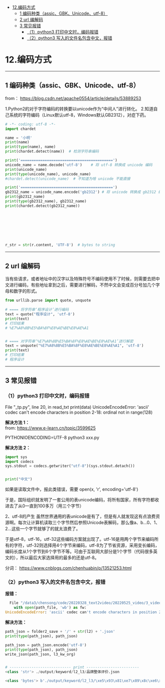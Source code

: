 
- [12.编码方式](#12编码方式)
  - [1 编码种类（assic、GBK、Unicode、utf-8）](#1-编码种类assicgbkunicodeutf-8)
  - [2 url 编解码](#2-url-编解码)
  - [3 常见报错](#3-常见报错)
    - [（1）python3 打印中文时，编码报错](#1python3-打印中文时编码报错)
    - [（2）python3 写入的文件名包含中文，报错](#2python3-写入的文件名包含中文报错)


# 12.编码方式

---------------------------------------------------------

## 1 编码种类（assic、GBK、Unicode、utf-8）

from： https://blog.csdn.net/apache0554/article/details/53889253


1.Python2的对于字符编码的转换要以unicode作为“中间人”进行转化。
2.知道自己系统的字符编码（Linux默认utf-8，Windows默认GB2312），对症下药。
```python
# -*- coding: utf-8 -*-
import chardet

name = '小明'
print(name)
print(type(name), name)
print(chardet.detect(name))  # 检测字符串编码

print('==========================================')
unicode_name = name.decode('utf-8')    # 将 utf-8 转换成 unicode 编码
print(unicode_name)
print(type(unicode_name), unicode_name)
#chardet.detect(unicode_name)  # 不知道为啥 unicode 不能直接

print('==========================================')
gb2312_name = unicode_name.encode('gb2312') # 将 unicode 转换成 gb2312 编码
print(gb2312_name)
print(type(gb2312_name), gb2312_name)
print(chardet.detect(gb2312_name))








r_str = str(r.content, 'UTF-8')  # bytes to string


```





---------------------------------------------------------


## 2 url 编解码

当有些请求，或者地址中的汉字以及特殊符号不编码使用不了时候，则需要去把中文进行编码，有些地址拿到之后，需要进行解码，不然中文会变成百分号加几个字母和数字的形式。

```python
from urllib.parse import quote, unquote
 
# ==== 将字符串‘程序设计’进行编码
text = quote("程序设计", 'utf-8')
print(text)
# 打印结果
# %E7%A8%8B%E5%BA%8F%E8%AE%BE%E8%AE%A1


# ==== 对字符串‘%E7%A8%8B%E5%BA%8F%E8%AE%BE%E8%AE%A1’进行解密
text = unquote("%E7%A8%8B%E5%BA%8F%E8%AE%BE%E8%AE%A1", 'utf-8')
print(text)
# 打印结果
# 程序设计
```

---------------------------------------------------------

## 3 常见报错
### （1）python3 打印中文时，编码报错
  File "_tp.py", line 20, in read_txt
    print(data)
UnicodeEncodeError: 'ascii' codec can't encode characters in position 2-18: ordinal not in range(128)

**解决方法 1：**   
from: https://www.e-learn.cn/topic/3599625

PYTHONIOENCODING=UTF-8   python3  xxx.py 


**解决方法 2：**  
```python
import sys
import codecs
sys.stdout = codecs.getwriter("utf-8")(sys.stdout.detach())


print("中文")
```


如果是读取文件中，报此类错误，需要  open(x, 'r', encoding='utf-8')


于是，国际组织就发明了一套公用的表unicode编码，将所有国家，所有字符都收进去了从0一直到100多万（用三个字节）

2、utf-8的产生
虽然世界通用的表unicode是有了，但是有人就发现这有点浪费资源啊。每次让计算机读取三个字节然后参照Unicode表解码，那么像a、b...0、1、2...这些一个字节就够了的就太浪费了。

于是utf-8，utf-16，utf-32这些编码方案就出现了。utf-16是用两个字节来编码所有的字符，utf-32则选择用4个字节来编码，utf-8为了节省资源，采用变长编码，编码长度从1个字节到6个字节不等。可由于互联网大部分是1个字节（代码很多英文的），所以最后大家选择用的最多的还是utf-8。

分词： https://www.cnblogs.com/chenhuabin/p/13521253.html


### （2）python3 写入的文件名包含中文，报错

**报错：** 

```python
  File "/data3/chensong/code/20220328_text2video/20220525_video/3_video_label/0_by_carFunc_img/3_text/script/rw_file.py", line 44, in write_json
    with open(path_file, 'wb') as fw:
UnicodeEncodeError: 'ascii' codec can't encode characters in position 23-25: ordinal not in range(128)


```

**解决方法：**

```python
path_json = folder2_save + '/' + str(l2) + '.json'
print(type(path_json), path_json)

path_json = path_json.encode('utf-8')
print(type(path_json), path_json)
write_json(path_json, l3_kw_org)


# ---------------------------- print ------------------------
<class 'str'> ./output/keyword/l2_l3/品牌整体评价.json

<class 'bytes'> b'./output/keyword/l2_l3/\xe5\x93\x81\xe7\x89\x8c\xe6\x95\xb4\xe4\xbd\x93\xe8\xaf\x84\xe4\xbb\xb7.json'
```





